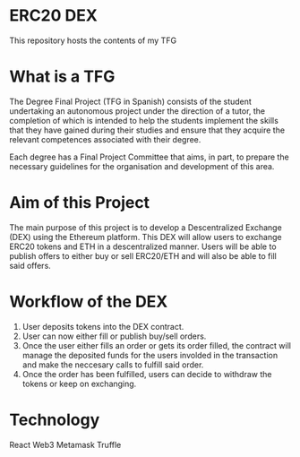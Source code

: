 # ERC20 DEX

This repository hosts the contents of my TFG

# What is a TFG

The Degree Final Project (TFG in Spanish) consists of the student undertaking an autonomous project under the direction of a tutor, the completion of which is intended to help the students implement the skills that they have gained during their studies and ensure that they acquire the relevant competences associated with their degree.

Each degree has a Final Project Committee that aims, in part, to prepare the necessary guidelines for the organisation and development of this area.

# Aim of this Project

The main purpose of this project is to develop a Descentralized Exchange (DEX) using the Ethereum platform.
This DEX will allow users to exchange ERC20 tokens and ETH in a descentralized manner.
Users will be able to publish offers to either buy or sell ERC20/ETH and will also be able to fill said offers.

# Workflow of the DEX

1. User deposits tokens into the DEX contract.
2. User can now either fill or publish buy/sell orders.
3. Once the user either fills an order or gets its order filled, the contract will manage the deposited funds
  for the users involded in the transaction and make the neccesary calls to fulfill said order.
4. Once the order has been fulfilled, users can decide to withdraw the tokens or keep on exchanging.

# Technology

  React
  Web3
  Metamask
  Truffle
    

